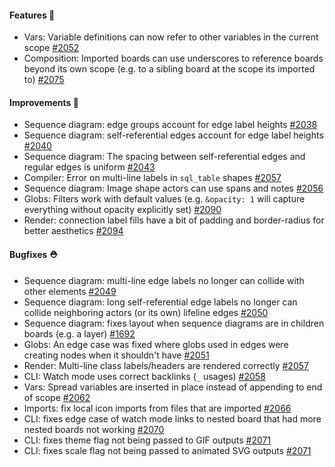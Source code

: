 #### Features 🚀

- Vars: Variable definitions can now refer to other variables in the current scope [#2052](https://github.com/terrastruct/d2/pull/2052)
- Composition: Imported boards can use underscores to reference boards beyond its own
  scope (e.g. to a sibling board at the scope its imported to) [#2075](https://github.com/terrastruct/d2/pull/2075)

#### Improvements 🧹

- Sequence diagram: edge groups account for edge label heights [#2038](https://github.com/terrastruct/d2/pull/2038)
- Sequence diagram: self-referential edges account for edge label heights [#2040](https://github.com/terrastruct/d2/pull/2040)
- Sequence diagram: The spacing between self-referential edges and regular edges is uniform [#2043](https://github.com/terrastruct/d2/pull/2043)
- Compiler: Error on multi-line labels in `sql_table` shapes [#2057](https://github.com/terrastruct/d2/pull/2057)
- Sequence diagram: Image shape actors can use spans and notes [#2056](https://github.com/terrastruct/d2/issues/2056)
- Globs: Filters work with default values (e.g. `&opacity: 1` will capture everything without opacity explicitly set) [#2090](https://github.com/terrastruct/d2/pull/2090)
- Render: connection label fills have a bit of padding and border-radius for better aesthetics [#2094](https://github.com/terrastruct/d2/pull/2094)

#### Bugfixes ⛑️

- Sequence diagram: multi-line edge labels no longer can collide with other elements [#2049](https://github.com/terrastruct/d2/pull/2049)
- Sequence diagram: long self-referential edge labels no longer can collide neighboring actors (or its own) lifeline edges [#2050](https://github.com/terrastruct/d2/pull/2050)
- Sequence diagram: fixes layout when sequence diagrams are in children boards (e.g. a layer) [#1692](https://github.com/terrastruct/d2/issues/1692)
- Globs: An edge case was fixed where globs used in edges were creating nodes when it shouldn't have [#2051](https://github.com/terrastruct/d2/pull/2051)
- Render: Multi-line class labels/headers are rendered correctly [#2057](https://github.com/terrastruct/d2/pull/2057)
- CLI: Watch mode uses correct backlinks (`_` usages) [#2058](https://github.com/terrastruct/d2/pull/2058)
- Vars: Spread variables are inserted in place instead of appending to end of scope [#2062](https://github.com/terrastruct/d2/pull/2062)
- Imports: fix local icon imports from files that are imported [#2066](https://github.com/terrastruct/d2/pull/2066)
- CLI: fixes edge case of watch mode links to nested board that had more nested boards not working [#2070](https://github.com/terrastruct/d2/pull/2070)
- CLI: fixes theme flag not being passed to GIF outputs [#2071](https://github.com/terrastruct/d2/pull/2071)
- CLI: fixes scale flag not being passed to animated SVG outputs [#2071](https://github.com/terrastruct/d2/pull/2071)
